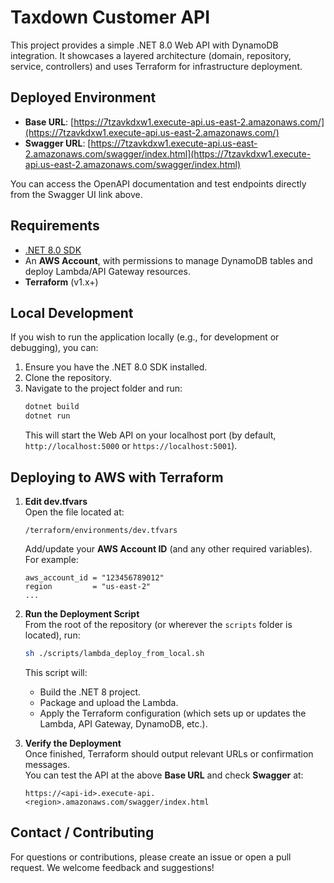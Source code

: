# Taxdown Customer API

This project provides a simple .NET 8.0 Web API with DynamoDB integration. It showcases a layered architecture (domain, repository, service, controllers) and uses Terraform for infrastructure deployment.

## Deployed Environment

- **Base URL**: [https://7tzavkdxw1.execute-api.us-east-2.amazonaws.com/](https://7tzavkdxw1.execute-api.us-east-2.amazonaws.com/)
- **Swagger URL**: [https://7tzavkdxw1.execute-api.us-east-2.amazonaws.com/swagger/index.html](https://7tzavkdxw1.execute-api.us-east-2.amazonaws.com/swagger/index.html)

You can access the OpenAPI documentation and test endpoints directly from the Swagger UI link above.

## Requirements

- [.NET 8.0 SDK](https://dotnet.microsoft.com/en-us/download/dotnet/8.0)
- An **AWS Account**, with permissions to manage DynamoDB tables and deploy Lambda/API Gateway resources.
- **Terraform** (v1.x+)

## Local Development

If you wish to run the application locally (e.g., for development or debugging), you can:

1. Ensure you have the .NET 8.0 SDK installed.
2. Clone the repository.
3. Navigate to the project folder and run:
   ```bash
   dotnet build
   dotnet run
   ```
   This will start the Web API on your localhost port (by default, `http://localhost:5000` or `https://localhost:5001`).

## Deploying to AWS with Terraform

1. **Edit dev.tfvars**  
   Open the file located at:
   ```
   /terraform/environments/dev.tfvars
   ```
   Add/update your **AWS Account ID** (and any other required variables). For example:
   ```hcl
   aws_account_id = "123456789012"
   region         = "us-east-2"
   ...
   ```
   
2. **Run the Deployment Script**  
   From the root of the repository (or wherever the `scripts` folder is located), run:
   ```bash
   sh ./scripts/lambda_deploy_from_local.sh
   ```
   This script will:
   - Build the .NET 8 project.
   - Package and upload the Lambda.
   - Apply the Terraform configuration (which sets up or updates the Lambda, API Gateway, DynamoDB, etc.).

3. **Verify the Deployment**  
   Once finished, Terraform should output relevant URLs or confirmation messages.  
   You can test the API at the above **Base URL** and check **Swagger** at:
   ```
   https://<api-id>.execute-api.<region>.amazonaws.com/swagger/index.html
   ```

## Contact / Contributing

For questions or contributions, please create an issue or open a pull request. We welcome feedback and suggestions!